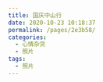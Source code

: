 ```yaml
---
title: 国庆中山行
date: 2020-10-23 10:18:37
permalink: /pages/2e3b58/
categories: 
  - 心情杂货
  - 照片
tags: 
  - 照片
---
```


<template>
    <div>
      <image-show :images="images"></image-show>
    </div>
</template>

<script>
    export default {
        data(){
          return {
            images: [
              {
                imgUrl: "https://i.loli.net/2020/10/23/7Ytz326SJnDhoaK.jpg",
              },
              {
                imgUrl: "https://i.loli.net/2020/10/23/hviDkAjrP7KBG3S.jpg",
              },
              {
                imgUrl: "https://i.loli.net/2020/10/23/MbRK6f4o5JFmhku.jpg",
              },
              {
                imgUrl: "https://i.loli.net/2020/10/23/Wuhko9dIMRBXeys.jpg",
              },
              {
                imgUrl: "https://i.loli.net/2020/10/23/lAFsCcpkuXYmD8K.jpg",
              },
              {
                imgUrl: "https://i.loli.net/2020/10/23/UeFhLyTiP49NVql.jpg",
              },
              {
                imgUrl: "https://i.loli.net/2020/10/23/MF21CwNUR4zdnVp.jpg",
              },
              {
                imgUrl: "https://i.loli.net/2020/10/23/RcuXPg9bolfKxjt.jpg",
              },
              {
                imgUrl: "https://i.loli.net/2020/10/23/qSHgxTcEBCPeF4d.jpg",
              },
              {
                imgUrl: "https://i.loli.net/2020/10/23/bLpNWtVxwu5BmdX.jpg",
              },
              {
                imgUrl: "https://i.loli.net/2020/10/23/7SunvLqJGTMz2s5.jpg",
              },
              {
                imgUrl: "https://i.loli.net/2020/10/23/EljKxLiIOzGqsu1.jpg",
              },
              {
                imgUrl: "https://i.loli.net/2020/10/23/XcB25bZCl8wNmOh.jpg",
              },
              {
                imgUrl: "https://i.loli.net/2020/10/23/oZ3dsqyKOEnAal6.jpg",
              },
              {
                imgUrl: "https://i.loli.net/2020/10/23/lwSg6UChZW5FGpP.jpg",
              },
              {
                imgUrl: "https://i.loli.net/2020/10/23/ulwiVZxUaWIBf7P.jpg",
              },
              {
                imgUrl: "https://i.loli.net/2020/10/23/k9ACYequ5gRzUcJ.jpg"
              },
              {
                imgUrl: "https://i.loli.net/2020/10/23/nprkziC1tj4L9Q2.jpg"
              },
              {
                imgUrl: "https://i.loli.net/2020/10/23/qUmIWbB7nYMVCNr.jpg"
              },
              {
                imgUrl: "https://i.loli.net/2020/10/23/nVQ1tNkbp6xlsyE.jpg"
              },
              {
                imgUrl: "https://i.loli.net/2020/10/23/AN8GOmanQK15wSU.jpg"
              },
              {
                imgUrl: "https://i.loli.net/2020/10/23/1SyfYMnAPJukTZ4.jpg"
              },
              {
                imgUrl: "https://i.loli.net/2020/10/23/mwdayE58kNXCzcZ.jpg"
              },
              {
                imgUrl: "https://i.loli.net/2020/10/23/7hjzK2l3AtovL8q.jpg"
              },
              {
                imgUrl: "https://i.loli.net/2020/10/23/Zgn1KouOd79vjE3.jpg"
              },
              {
                imgUrl: "https://i.loli.net/2020/10/23/zfQ2tSsp8Lmdkuy.jpg"
              },
              {
                imgUrl: "https://i.loli.net/2020/10/23/8a1QAWV37YR6gun.jpg"
              },
              {
                imgUrl: "https://i.loli.net/2020/10/23/B4ycbMSsjmuC23w.jpg"
              },
              {
                imgUrl: "https://cdn.jsdelivr.net/gh/2015214547/myImages/img/20201024090950.jpg"
              },
              {
                imgUrl: "https://cdn.jsdelivr.net/gh/2015214547/myImages/img/20201024091011.jpg"
              },
              {
                imgUrl: "https://cdn.jsdelivr.net/gh/2015214547/myImages/img/20201024091034.jpg"
              },
              {
                imgUrl: "https://cdn.jsdelivr.net/gh/2015214547/myImages/img/20201024091115.jpg"
              },
            ]
          }
        }
    }
</script>

